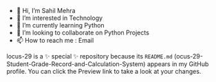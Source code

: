 - 👋 Hi, I’m Sahil Mehra
- 👀 I’m interested in Technology
- 🌱 I’m currently learning Python
- 💞️ I’m looking to collaborate on Python Projects
- 📫 How to reach me : Email

locus-29 is a ✨ special ✨ repository because its `README.md` (ocus-29-Student-Grade-Record-and-Calculation-System) appears in my GitHub profile.
You can click the Preview link to take a look at your changes.

